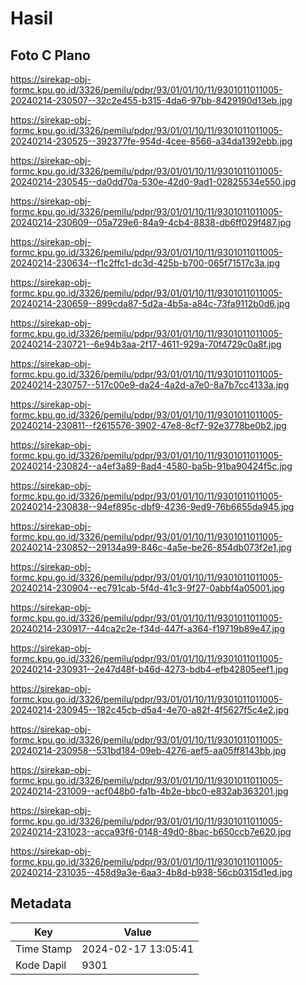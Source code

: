 # Hasil

## Foto C Plano

https://sirekap-obj-formc.kpu.go.id/3326/pemilu/pdpr/93/01/01/10/11/9301011011005-20240214-230507--32c2e455-b315-4da6-97bb-8429190d13eb.jpg

https://sirekap-obj-formc.kpu.go.id/3326/pemilu/pdpr/93/01/01/10/11/9301011011005-20240214-230525--392377fe-954d-4cee-8566-a34da1392ebb.jpg

https://sirekap-obj-formc.kpu.go.id/3326/pemilu/pdpr/93/01/01/10/11/9301011011005-20240214-230545--da0dd70a-530e-42d0-9ad1-02825534e550.jpg

https://sirekap-obj-formc.kpu.go.id/3326/pemilu/pdpr/93/01/01/10/11/9301011011005-20240214-230609--05a729e6-84a9-4cb4-8838-db6ff029f487.jpg

https://sirekap-obj-formc.kpu.go.id/3326/pemilu/pdpr/93/01/01/10/11/9301011011005-20240214-230634--f1c2ffc1-dc3d-425b-b700-065f71517c3a.jpg

https://sirekap-obj-formc.kpu.go.id/3326/pemilu/pdpr/93/01/01/10/11/9301011011005-20240214-230659--899cda87-5d2a-4b5a-a84c-73fa9112b0d6.jpg

https://sirekap-obj-formc.kpu.go.id/3326/pemilu/pdpr/93/01/01/10/11/9301011011005-20240214-230721--6e94b3aa-2f17-4611-929a-70f4729c0a8f.jpg

https://sirekap-obj-formc.kpu.go.id/3326/pemilu/pdpr/93/01/01/10/11/9301011011005-20240214-230757--517c00e9-da24-4a2d-a7e0-8a7b7cc4133a.jpg

https://sirekap-obj-formc.kpu.go.id/3326/pemilu/pdpr/93/01/01/10/11/9301011011005-20240214-230811--f2615576-3902-47e8-8cf7-92e3778be0b2.jpg

https://sirekap-obj-formc.kpu.go.id/3326/pemilu/pdpr/93/01/01/10/11/9301011011005-20240214-230824--a4ef3a89-8ad4-4580-ba5b-91ba90424f5c.jpg

https://sirekap-obj-formc.kpu.go.id/3326/pemilu/pdpr/93/01/01/10/11/9301011011005-20240214-230838--94ef895c-dbf9-4236-9ed9-76b6655da945.jpg

https://sirekap-obj-formc.kpu.go.id/3326/pemilu/pdpr/93/01/01/10/11/9301011011005-20240214-230852--29134a99-846c-4a5e-be26-854db073f2e1.jpg

https://sirekap-obj-formc.kpu.go.id/3326/pemilu/pdpr/93/01/01/10/11/9301011011005-20240214-230904--ec791cab-5f4d-41c3-9f27-0abbf4a05001.jpg

https://sirekap-obj-formc.kpu.go.id/3326/pemilu/pdpr/93/01/01/10/11/9301011011005-20240214-230917--44ca2c2e-f34d-447f-a364-f19719b89e47.jpg

https://sirekap-obj-formc.kpu.go.id/3326/pemilu/pdpr/93/01/01/10/11/9301011011005-20240214-230931--2e47d48f-b46d-4273-bdb4-efb42805eef1.jpg

https://sirekap-obj-formc.kpu.go.id/3326/pemilu/pdpr/93/01/01/10/11/9301011011005-20240214-230945--182c45cb-d5a4-4e70-a82f-4f5627f5c4e2.jpg

https://sirekap-obj-formc.kpu.go.id/3326/pemilu/pdpr/93/01/01/10/11/9301011011005-20240214-230958--531bd184-09eb-4276-aef5-aa05ff8143bb.jpg

https://sirekap-obj-formc.kpu.go.id/3326/pemilu/pdpr/93/01/01/10/11/9301011011005-20240214-231009--acf048b0-fa1b-4b2e-bbc0-e832ab363201.jpg

https://sirekap-obj-formc.kpu.go.id/3326/pemilu/pdpr/93/01/01/10/11/9301011011005-20240214-231023--acca93f6-0148-49d0-8bac-b650ccb7e620.jpg

https://sirekap-obj-formc.kpu.go.id/3326/pemilu/pdpr/93/01/01/10/11/9301011011005-20240214-231035--458d9a3e-6aa3-4b8d-b938-56cb0315d1ed.jpg


## Metadata

| Key        | Value               |
| ---------- | ------------------- |
| Time Stamp | 2024-02-17 13:05:41 |
| Kode Dapil | 9301                |



